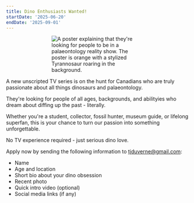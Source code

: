 ```yaml
---
title: Dino Enthusiasts Wanted!
startDate: '2025-06-20'
endDate: '2025-09-01'
---
```


<figure style="display:flex; align-items: center; justify-content: center; flex-direction: column;">
    <img src="/announcement-media/dinoShowAnnouncement.png" alt="A poster explaining that they're looking for people to be in a palaeontology reality show. The poster is orange with a stylized Tyrannosaur roaring in the background." style="max-width: 60%;">
</figure>

A new unscripted TV series is on the hunt for Canadians who are truly passionate about all things dinosaurs and palaeontology.

They're looking for people of all ages, backgrounds, and abilityies who dream about diffing up the past - literally.

Whether you're a student, collector, fossil hunter, museum guide, or lifelong superfan, this is your chance to turn our passion into something unforgettable.

No TV experience required - just serious dino love.

Apply now by sending the following information to [tjduverne@gmail.com](tjduverne@gmail.com):

-   Name
-   Age and location
-   Short bio about your dino obsession
-   Recent photo
-   Quick intro video (optional)
-   Social media links (if any)
